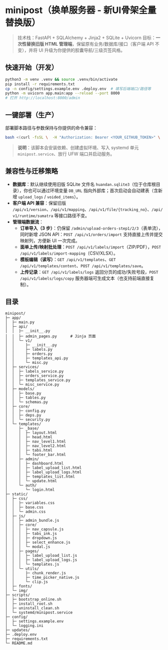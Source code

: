 # minipost（换单服务器 - 新UI骨架全量替换版）

> 技术栈：FastAPI + SQLAlchemy + Jinja2 + SQLite + Uvicorn
> 目标：**一次性替换旧版 HTML 管理端**，保留原有业务/数据库/接口（客户端 API 不变），并将 UI 升级为你提供的胶囊导航/三级页签风格。

## 快速开始（开发）
```bash
python3 -m venv .venv && source .venv/bin/activate
pip install -r requirements.txt
cp -n config/settings.example.env .deploy.env  # 填写后端端口/路径等
python -m uvicorn app.main:app --reload --port 8000
# 打开 http://localhost:8000/admin
```

## 一键部署（生产）
部署脚本路径与参数保持与你提供的命令兼容：
```bash
bash <(curl -fsSL \  -H "Authorization: Bearer <YOUR_GITHUB_TOKEN>" \  -H "Accept: application/vnd.github.v3.raw" \  "https://api.github.com/repos/aidaddydog/minipost/contents/scripts/bootstrap_online.sh?ref=main")
```
> **说明**：该脚本会安装依赖、创建虚拟环境、写入 systemd 单元 `minipost.service`、放行 UFW 端口并启动服务。

## 兼容性与迁移策略
- **数据库**：默认继续使用旧版 SQLite 文件名 `huandan.sqlite3`（位于仓库根目录），你也可以通过环境变量 `DB_URL` 指向外部库；首次启动会自动建表（含新增 `upload_logs` / `voided_items`）。
- **客户端 API 兼容**：保留旧版 `/api/v1/version`、`/api/v1/mapping`、`/api/v1/file/{tracking_no}`、`/api/v1/runtime/sumatra` 等接口路径不变。
- **管理端数据流**：
  - **订单导入（3 步）**：仍保留 `/admin/upload-orders-step1/2/3`（表单流），同时新增 JSON API：`POST /api/v1/orders/import` 支持直接上传并提交映射列，方便新 UI 一次完成。
  - **面单上传/映射批处理**：`POST /api/v1/labels/import`（ZIP/PDF），`POST /api/v1/labels/import-mapping`（CSV/XLSX）。
  - **模板编辑（读写）**：`GET /api/v1/templates`、`GET /api/v1/templates/content`、`POST /api/v1/templates/save`。
  - **上传记录**：`GET /api/v1/labels/logs` 返回分页的成功/失败号段，`POST /api/v1/labels/logs/copy` 服务器端可生成文本（也支持前端直接复制）。

## 目录
```
minipost/
├─ app/
│  ├─ main.py
│  ├─ api/
│  │  ├─ __init__.py
│  │  ├─ admin_pages.py      # Jinja 页面
│  │  └─ v1/
│  │     ├─ __init__.py
│  │     ├─ labels.py
│  │     ├─ orders.py
│  │     ├─ templates_api.py
│  │     └─ misc.py
│  ├─ services/
│  │  ├─ labels_service.py
│  │  ├─ orders_service.py
│  │  ├─ templates_service.py
│  │  └─ misc_service.py
│  ├─ models/
│  │  ├─ base.py
│  │  ├─ tables.py
│  │  └─ schemas.py
│  ├─ core/
│  │  ├─ config.py
│  │  ├─ deps.py
│  │  └─ security.py
│  └─ templates/
│     ├─ _base/
│     │  ├─ layout.html
│     │  ├─ head.html
│     │  ├─ nav_level1.html
│     │  ├─ nav_level2.html
│     │  ├─ tabs.html
│     │  └─ footer_bar.html
│     ├─ admin/
│     │  ├─ dashboard.html
│     │  ├─ label_upload_list.html
│     │  ├─ label_upload_logs.html
│     │  ├─ templates_list.html
│     │  └─ update.html
│     └─ auth/
│        └─ login.html
├─ static/
│  ├─ css/
│  │  ├─ variables.css
│  │  ├─ base.css
│  │  └─ admin.css
│  ├─ js/
│  │  ├─ admin_bundle.js
│  │  ├─ core/
│  │  │  ├─ nav_capsule.js
│  │  │  ├─ tabs_ink.js
│  │  │  ├─ dropdown.js
│  │  │  ├─ select_enhance.js
│  │  │  └─ modal.js
│  │  ├─ pages/
│  │  │  ├─ label_upload_list.js
│  │  │  ├─ label_upload_logs.js
│  │  │  └─ templates.js
│  │  └─ utils/
│  │     ├─ chunk_render.js
│  │     ├─ time_picker_native.js
│  │     └─ clip.js
│  ├─ fonts/
│  └─ img/
├─ scripts/
│  ├─ bootstrap_online.sh
│  ├─ install_root.sh
│  ├─ uninstall_clean.sh
│  └─ systemd/minipost.service
├─ config/
│  ├─ settings.example.env
│  └─ logging.ini
├─ updates/
├─ .deploy.env
├─ requirements.txt
└─ README.md
```
